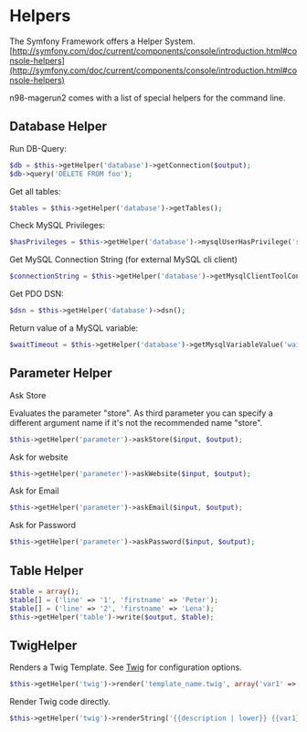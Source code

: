# Helpers

The Symfony Framework offers a Helper System.
[http://symfony.com/doc/current/components/console/introduction.html#console-helpers](http://symfony.com/doc/current/components/console/introduction.html#console-helpers)

n98-magerun2 comes with a list of special helpers for the command line.

## Database Helper

Run DB-Query:

```php
$db = $this->getHelper('database')->getConnection($output);
$db->query('DELETE FROM foo');
```

Get all tables:

```php
$tables = $this->getHelper('database')->getTables();
```

Check MySQL Privileges:

```php
$hasPrivileges = $this->getHelper('database')->mysqlUserHasPrivilege('select');
```

Get MySQL Connection String (for external MySQL cli client)

```php
$connectionString = $this->getHelper('database')->getMysqlClientToolConnectionString();
```

Get PDO DSN:

```php
$dsn = $this->getHelper('database')->dsn();
```

Return value of a MySQL variable:

```php
$waitTimeout = $this->getHelper('database')->getMysqlVariableValue('wait_timeout');
```

## Parameter Helper

Ask Store

Evaluates the parameter "store". As third parameter you can specify a different argument name if it's not the recommended name "store".

```php
$this->getHelper('parameter')->askStore($input, $output);
```

Ask for website

```php
$this->getHelper('parameter')->askWebsite($input, $output);
```

Ask for Email

```php
$this->getHelper('parameter')->askEmail($input, $output);
```

Ask for Password

```php
$this->getHelper('parameter')->askPassword($input, $output);
```

## Table Helper

```php
$table = array();
$table[] = ('line' => '1', 'firstname' => 'Peter');
$table[] = ('line' => '2', 'firstname' => 'Lena');
$this->getHelper('table')->write($output, $table);
```

## TwigHelper

Renders a Twig Template. See [Twig](https://github.com/netz98/n98-magerun2/wiki/Twig) for configuration options.

```php
$this->getHelper('twig')->render('template_name.twig', array('var1' => 'value1'));
```

Render Twig code directly.

```php
$this->getHelper('twig')->renderString('{{description | lower}} {{var1}}', array('var1' => 'value1'));
```

